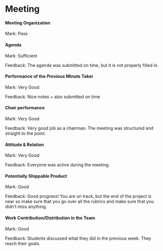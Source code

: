 # Meeting

#### Meeting Organization

Mark: Pass

#### Agenda 

Mark: Sufficient

Feedback: The agenda was submitted on time, but it is not properly filled in.


#### Performance of the *Previous* Minute Taker

Mark:  Very Good

Feedback: Nice notes + also submitted on time


#### Chair performance

Mark: Very Good

Feedback: Very good job as a chairman. The meeting was structured and straight to the point.


#### Attitude & Relation

Mark: Very Good

Feedback: Everyone was active during the meeting. 


#### Potentially Shippable Product

Mark: Good

Feedback: Good progress! You are on track, but the end of the project is near so make sure that you go over all the rubrics and make sure that you didn’t miss anything.


#### Work Contribution/Distribution in the Team

Mark: Good

Feedback: Students discussed what they did in the previous week. They reach their goals. 

